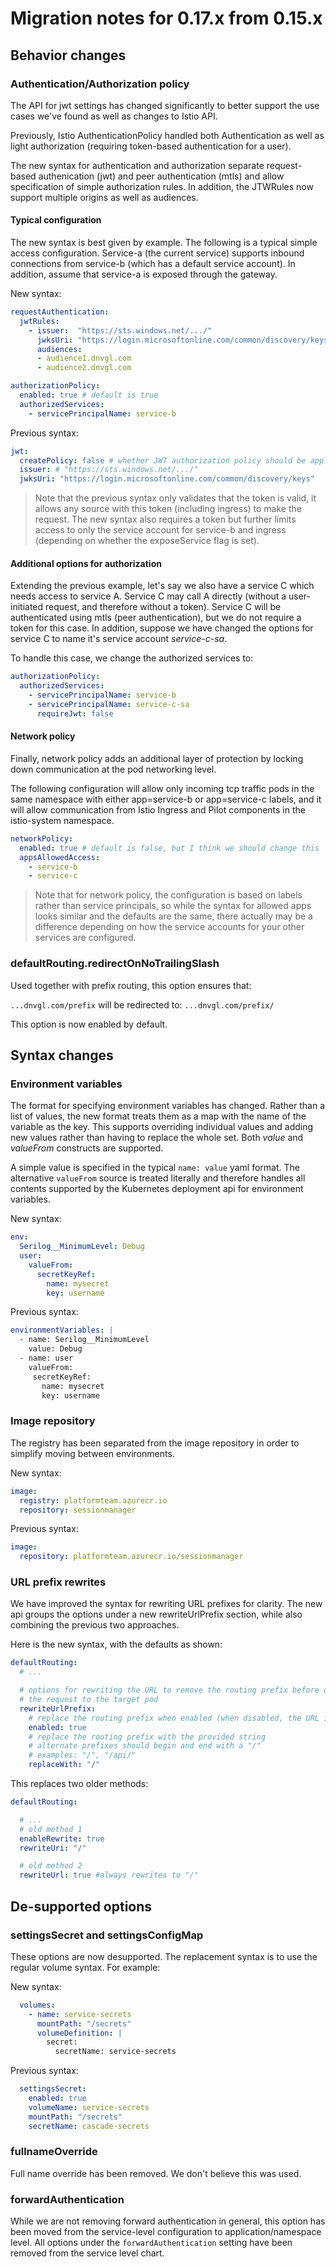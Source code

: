 # Migration notes for 0.17.x from 0.15.x

## Behavior changes

### Authentication/Authorization policy

The API for jwt settings has changed significantly to better support the use cases we've found as well as changes to Istio API.

Previously, Istio AuthenticationPolicy handled both Authentication as well as light authorization (requiring token-based authentication for a user).

The new syntax for authentication and authorization separate request-based authenication (jwt) and peer authentication (mtls) and allow specification of simple authorization rules. In addition, the JTWRules now support multiple origins as well as audiences.

#### Typical configuration

The new syntax is best given by example. The following is a typical simple access configuration. Service-a (the current service) supports inbound connections from service-b (which has a default service account). In addition, assume that service-a is exposed through the gateway.

New syntax:

``` yaml
requestAuthentication:
  jwtRules:
    - issuer:  "https://sts.windows.net/.../"
      jwksUri: "https://login.microsoftonline.com/common/discovery/keys"
      audiences:
      - audience1.dnvgl.com
      - audience2.dnvgl.com

authorizationPolicy:
  enabled: true # default is true
  authorizedServices:
    - servicePrincipalName: service-b
```

Previous syntax:

``` yaml
jwt:
  createPolicy: false # whether JWT authorization policy should be applied
  issuer: # "https://sts.windows.net/.../"
  jwksUri: "https://login.microsoftonline.com/common/discovery/keys"
```

> Note that the previous syntax only validates that the token is valid, it allows any source with this token (including ingress) to make the request. The new syntax also requires a token but further limits access to only the service account for service-b and ingress (depending on whether the exposeService flag is set).

#### Additional options for authorization

Extending the previous example, let's say we also have a service C which needs access to service A. Service C may call A directly (without a user-initiated request, and therefore without a token). Service C will be authenticated using mtls (peer authentication), but we do not require a token for this case. In addition, suppose we have changed the options for service C to name it's service account *service-c-sa*.

To handle this case, we change the authorized services to:

``` yaml
authorizationPolicy:
  authorizedServices:
    - servicePrincipalName: service-b
    - servicePrincipalName: service-c-sa
      requireJwt: false
```

#### Network policy

Finally, network policy adds an additional layer of protection by locking down communication at the pod networking level.

The following configuration will allow only incoming tcp traffic pods in the same namespace with either app=service-b or app=service-c labels, and it will allow communication from Istio Ingress and Pilot components in the istio-system namespace.

``` yaml
networkPolicy:
  enabled: true # default is false, but I think we should change this
  appsAllowedAccess:
    - service-b
    - service-c
```

> Note that for network policy, the configuration is based on labels rather than service principals, so while the syntax for allowed apps looks similar and the defaults are the same, there actually may be a difference depending on how the service accounts for your other services are configured.

### defaultRouting.redirectOnNoTrailingSlash

Used together with prefix routing, this option ensures that:

`...dnvgl.com/prefix` will be redirected to: `...dnvgl.com/prefix/`

This option is now enabled by default.

## Syntax changes

### Environment variables

The format for specifying environment variables has changed. Rather than a list of values, the new format treats them as a map with the name of the variable as the key. This supports overriding individual values and adding new values rather than having to replace the whole set. Both *value* and *valueFrom* constructs are supported.

A simple value is specified in the typical `name: value` yaml format. The alternative `valueFrom` source is treated literally and therefore handles all contents supported by the Kubernetes deployment api for environment variables.

New syntax:

``` yaml
env:
  Serilog__MinimumLevel: Debug
  user:
    valueFrom:
      secretKeyRef:
        name: mysecret
        key: username
```

Previous syntax:

``` yaml
environmentVariables: |
  - name: Serilog__MinimumLevel
    value: Debug
  - name: user
    valueFrom:
     secretKeyRef:
       name: mysecret
       key: username
```

### Image repository

The registry has been separated from the image repository in order to simplify moving between environments.

New syntax:

``` yaml
image:
  registry: platformteam.azurecr.io
  repository: sessionmanager
```

Previous syntax:

``` yaml
image:
  repository: platformteam.azurecr.io/sessionmanager
```

### URL prefix rewrites

We have improved the syntax for rewriting URL prefixes for clarity. The new api groups the options under a new rewriteUrlPrefix section, while also combining the previous two approaches.

Here is the new syntax, with the defaults as shown:

``` yaml
defaultRouting:
  # ...

  # options for rewriting the URL to remove the routing prefix before delivering
  # the request to the target pod
  rewriteUrlPrefix:
    # replace the routing prefix when enabled (when disabled, the URL is not adjusted)
    enabled: true
    # replace the routing prefix with the provided string
    # alternate prefixes should begin and end with a "/"
    # examples: "/", "/api/"
    replaceWith: "/"
```

This replaces two older methods:

``` yaml
defaultRouting:

  # ...
  # old method 1
  enableRewrite: true
  rewriteUri: "/"

  # old method 2
  rewriteUrl: true #always rewrites to "/"
```

## De-supported options

### settingsSecret and settingsConfigMap

These options are now desupported. The replacement syntax is to use the regular volume syntax. For example:

New syntax:

``` yaml
  volumes:
    - name: service-secrets
      mountPath: "/secrets"
      volumeDefinition: |
        secret:
          secretName: service-secrets
```

Previous syntax:

``` yaml
  settingsSecret:
    enabled: true
    volumeName: service-secrets
    mountPath: "/secrets"
    secretName: cascade-secrets

```

### fullnameOverride

Full name override has been removed. We don't believe this was used.

### forwardAuthentication

While we are not removing forward authentication in general, this option has been moved from the service-level configuration to application/namespace level. All options under the `forwardAuthentication` setting have been removed from the service level chart.
